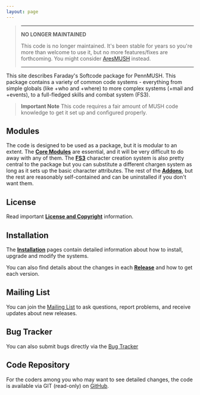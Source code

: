 ```yaml
---
layout: page
---
```


> ----
>
> **NO LONGER MAINTAINED**
>
> This code is no longer maintained.  It's been stable for years so you're more than welcome to use it, but no more features/fixes are forthcoming.  You might consider [AresMUSH](https://www.aresmush.com) instead.
>
> ----


This site describes Faraday's Softcode package for PennMUSH.  This package contains a variety of common code systems - everything from simple globals (like +who and +where) to more complex systems (+mail and +events), to a full-fledged skills and combat system (FS3).

> **Important Note** This code requires a fair amount of MUSH code knowledge to get it set up and configured properly.

## Modules
The code is designed to be used as a package, but it is modular to an extent.  The **[Core Modules]({{site.siteroot}}/core)** are essential, and it will be very difficult to do away with any of them.  The **[FS3]({{site.siteroot}}/fs3)** character creation system is also pretty central to the package but you can substitute a different chargen system as long as it sets up the basic character attributes.  The rest of the **[Addons]({{site.siteroot}}/addons)**, but the rest are reasonably self-contained and can be uninstalled if you don't want them.

## License

Read important **[License and Copyright]({{site.siteroot}}/install/license.html)** information.

## Installation

The **[Installation]({{site.siteroot}}/install)** pages contain detailed information about how to install, upgrade and modify the systems.   

You can also find details about the changes in each **[Release]({{site.siteroot}}/releases)** and how to get each version.

## Mailing List
You can join the [Mailing List](http://groups.google.com/group/faramushcode) to ask questions, report problems, and receive updates about new releases.

## Bug Tracker
You can also submit bugs directly via the [Bug Tracker](http://github.com/lynnfaraday/MUSH/issues)

## Code Repository
For the coders among you who may want to see detailed changes, the code is available via GIT (read-only) on [GitHub](http://github.com/lynnfaraday/MUSH).